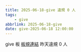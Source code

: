 ```yaml
---
title: 2025-06-18-give 違規 0 人
tags:
    - give
abbrlink: 2025-06-18-give
date: give-2025-06-18 12:00:00
---
```

give 板 [板規連結](https://www.ptt.cc/bbs/give/M.1612495900.A.C32.html)
昨天違規 0 人

